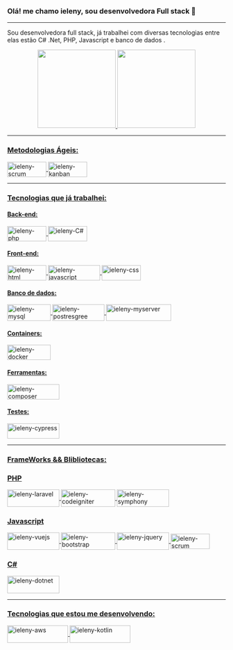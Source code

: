 ### Olá! me chamo ieleny, sou desenvolvedora Full stack 👋
<hr>

Sou desenvolvedora full stack, já trabalhei com diversas tecnologias entre elas estão C# .Net, PHP, Javascript e banco de dados .

<div align="center">
  <a href="https://github.com/ieleny">
  <img height="180em" src="https://github-readme-stats.vercel.app/api?username=ieleny&show_icons=true&theme=dracula&include_all_commits=true&count_private=true"/>
  <img height="180em" src="https://github-readme-stats.vercel.app/api/top-langs/?username=ieleny&layout=compact&langs_count=7&theme=dracula"/>
</div>

<hr>
  
### Metodologias Ágeis:
<img align="center" alt="ieleny-scrum" height="35" width="90" src="https://badgen.net/badge/icon/Scrum?icon=scrum&label">
<img align="center" alt="ieleny-kanban" height="35" width="90" src="https://badgen.net/badge/icon/Kanban?icon=kanban&label">
  
<hr>
  
### Tecnologias que já trabalhei: 
<div style="display: inline_block; ">
   
   #### Back-end:
   <img align="center" alt="ieleny-php" height="35" width="90" src="https://img.shields.io/badge/PHP-777BB4?style=for-the-badge&logo=php&logoColor=white">
   <img align="center" alt="ieleny-C#" height="35" width="90" src="https://img.shields.io/badge/C%23-239120?style=for-the-badge&logo=c-sharp&logoColor=white">
  
   #### Front-end:
   <img align="center" alt="ieleny-html" height="35" width="90" src="https://img.shields.io/badge/HTML5-E34F26?style=for-the-badge&logo=html5&logoColor=white">
   <img align="center" alt="ieleny-javascript" height="35" width="120" src="https://img.shields.io/badge/JavaScript-323330?style=for-the-badge&logo=javascript&logoColor=F7DF1E">
   <img align="center" alt="ieleny-css" height="35" width="90" src="https://img.shields.io/badge/CSS3-1572B6?style=for-the-badge&logo=css3&logoColor=white">
</div>
  
  #### Banco de dados:
  <img align="center" alt="ieleny-mysql" height="38" width="100" src="https://img.shields.io/badge/MySQL-005C84?style=for-the-badge&logo=mysql&logoColor=white">
  <img align="center" alt="ieleny-postresgree" height="38" width="120" src="https://img.shields.io/badge/PostgreSQL-316192?style=for-the-badge&logo=postgresql&logoColor=white">
    <img align="center" alt="ieleny-myserver" height="38" width="150" src="https://img.shields.io/badge/Microsoft%20SQL%20Server-CC2927?style=for-the-badge&logo=microsoft%20sql%20server&logoColor=white">
  
  #### Containers:
  <img align="center" alt="ieleny-docker" height="35" width="100" src="https://img.shields.io/badge/Docker-2CA5E0?style=for-the-badge&logo=docker&logoColor=white">
  
  #### Ferramentas:
  <img align="center" alt="ieleny-composer" height="35" width="120" src="https://img.shields.io/badge/Composer-885630?style=for-the-badge&logo=Composer&logoColor=white">
  
  #### Testes:
  <img align="center" alt="ieleny-cypress" height="35" width="120" src="https://img.shields.io/badge/Cypress-17202C?style=for-the-badge&logo=cypress&logoColor=white">
  

<hr>
  
### FrameWorks && Blibliotecas:
<div style="display: inline_block">
  
  ### PHP
  <img align="center" alt="ieleny-laravel" height="40" width="120" src="https://img.shields.io/badge/Laravel-FF2D20?style=for-the-badge&logo=laravel&logoColor=white">
  <img align="center" alt="ieleny-codeigniter" height="40" width="125" src="https://img.shields.io/badge/Codeigniter-EF4223?style=for-the-badge&logo=codeigniter&logoColor=white">
  <img align="center" alt="ieleny-symphony" height="40" width="120" src="https://img.shields.io/badge/Symfony-000000?style=for-the-badge&logo=Symfony&logoColor=white">
  
  ### Javascript
  <img align="center" alt="ieleny-vuejs" height="40" width="120" src="https://img.shields.io/badge/Vue.js-35495E?style=for-the-badge&logo=vue.js&logoColor=4FC08D">
  <img align="center" alt="ieleny-bootstrap" height="40" width="125" src="https://img.shields.io/badge/Bootstrap-563D7C?style=for-the-badge&logo=bootstrap&logoColor=white">
  <img align="center" alt="ieleny-jquery" height="40" width="120" src="https://img.shields.io/badge/jQuery-0769AD?style=for-the-badge&logo=jquery&logoColor=white">
  <img align="center" alt="ieleny-scrum" height="35" width="90" src="https://badgen.net/badge/icon/Ajax?icon=ajax&label">
  
  ### C#
  <img align="center" alt="ieleny-dotnet" height="40" width="120" src="https://img.shields.io/badge/.NET-5C2D91?style=for-the-badge&logo=.net&logoColor=white">

</div>
  
<hr>

 ### Tecnologias que estou me desenvolvendo:
 <img align="center" alt="ieleny-aws" height="40" width="140" src="https://img.shields.io/badge/Amazon_AWS-232F3E?style=for-the-badge&logo=amazon-aws&logoColor=white">
 <img align="center" alt="ieleny-kotlin" height="40" width="140" src="https://img.shields.io/badge/Kotlin-0095D5?&style=for-the-badge&logo=kotlin&logoColor=white">


